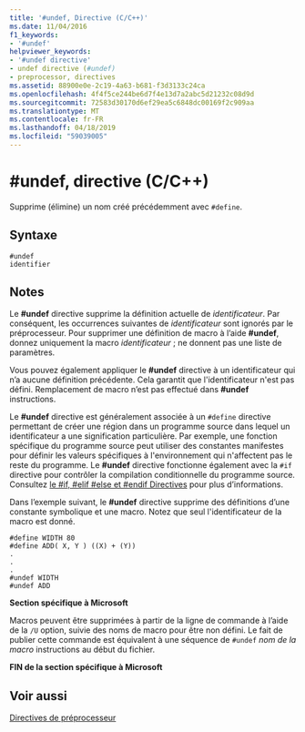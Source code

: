 ```yaml
---
title: '#undef, Directive (C/C++)'
ms.date: 11/04/2016
f1_keywords:
- '#undef'
helpviewer_keywords:
- '#undef directive'
- undef directive (#undef)
- preprocessor, directives
ms.assetid: 88900e0e-2c19-4a63-b681-f3d3133c24ca
ms.openlocfilehash: 4f4f5ce244be6d7f4e13d7a2abc5d21232c08d9d
ms.sourcegitcommit: 72583d30170d6ef29ea5c6848dc00169f2c909aa
ms.translationtype: MT
ms.contentlocale: fr-FR
ms.lasthandoff: 04/18/2019
ms.locfileid: "59039005"
---
```

# <a name="undef-directive-cc"></a>#undef, directive (C/C++)
Supprime (élimine) un nom créé précédemment avec `#define`.

## <a name="syntax"></a>Syntaxe

```
#undef
identifier
```

## <a name="remarks"></a>Notes

Le **#undef** directive supprime la définition actuelle de *identificateur*. Par conséquent, les occurrences suivantes de *identificateur* sont ignorés par le préprocesseur. Pour supprimer une définition de macro à l’aide **#undef**, donnez uniquement la macro *identificateur* ; ne donnent pas une liste de paramètres.

Vous pouvez également appliquer le **#undef** directive à un identificateur qui n’a aucune définition précédente. Cela garantit que l'identificateur n'est pas défini. Remplacement de macro n’est pas effectué dans **#undef** instructions.

Le **#undef** directive est généralement associée à un `#define` directive permettant de créer une région dans un programme source dans lequel un identificateur a une signification particulière. Par exemple, une fonction spécifique du programme source peut utiliser des constantes manifestes pour définir les valeurs spécifiques à l'environnement qui n'affectent pas le reste du programme. Le **#undef** directive fonctionne également avec la `#if` directive pour contrôler la compilation conditionnelle du programme source. Consultez [le #if, #elif #else et #endif Directives](../preprocessor/hash-if-hash-elif-hash-else-and-hash-endif-directives-c-cpp.md) pour plus d’informations.

Dans l’exemple suivant, le **#undef** directive supprime des définitions d’une constante symbolique et une macro. Notez que seul l'identificateur de la macro est donné.

```
#define WIDTH 80
#define ADD( X, Y ) ((X) + (Y))
.
.
.
#undef WIDTH
#undef ADD
```

**Section spécifique à Microsoft**

Macros peuvent être supprimées à partir de la ligne de commande à l’aide de la `/U` option, suivie des noms de macro pour être non défini. Le fait de publier cette commande est équivalent à une séquence de `#undef` *nom de la macro* instructions au début du fichier.

**FIN de la section spécifique à Microsoft**

## <a name="see-also"></a>Voir aussi

[Directives de préprocesseur](../preprocessor/preprocessor-directives.md)